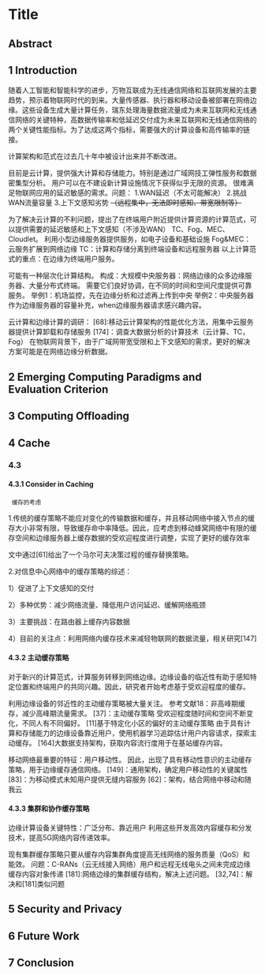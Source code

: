 # Title
## Abstract
## 1 Introduction

随着人工智能和智能科学的进步，万物互联成为无线通信网络和互联网发展的主要趋势，预示着物联网时代的到来。大量传感器、执行器和移动设备被部署在网络边缘。这些设备生成大量计算任务，瑞东处理海量数据流量成为未来互联网和无线通信网络的关键特种，高数据传输率和低延迟交付成为未来互联网和无线通信网络的两个关键性能指标。为了达成这两个指标，需要强大的计算设备和高传输率的链接。

计算架构和范式在过去几十年中被设计出来并不断改进。

目前是云计算，提供强大计算和存储能力。特别是通过广域网技工弹性服务和数据密集型分析。
用户可以在不建设新计算设施情况下获得似乎无限的资源。
很难满足物联网应用的延迟敏感的需求。问题：
1.WAN延迟（不太可能解决）
2.挑战WAN流量容量
3.上下文感知劣势 ~~（远程集中，无法即时感知、带宽限制等）~~

为了解决云计算的不利问题，提出了在终端用户附近提供计算资源的计算范式，可以提供需要的延迟敏感和上下文感知（不涉及WAN）
TC、Fog、MEC、Cloudlet。
利用小型边缘服务器提供服务，如电子设备和基础设施
Fog&MEC：云服务扩展到网络边缘
TC：计算和存储分离到终端设备和远程服务器
以上计算范式的重点：在边缘为终端用户服务。

可能有一种层次化计算结构。
构成：大规模中央服务器：网络边缘的众多边缘服务器、大量分布式终端。
需要它们良好协调，在不同的时间和空间尺度提供可靠服务。
举例1：机场监控，先在边缘分析和过滤再上传到中央
举例2：中央服务器作为边缘服务器的容量补充，when边缘服务器请求感兴趣内容。

云计算和边缘计算的调研：
[68]:移动云计算架构的性能优化方法，用集中云服务器提供计算卸载和存储服务
[174]：调查大数据分析的计算技术（云计算、TC，Fog）
在物联网背景下，由于广域网带宽受限和上下文感知的需求，更好的解决方案可能是在网络边缘分析数据。

## 2 Emerging Computing Paradigms and Evaluation Criterion
## 3 Computing Offloading
## 4 Cache

### 4.3 

#### 4.3.1 Consider in Caching
     缓存的考虑

1.传统的缓存策略不能应对变化的传输数据和缓存，并且移动网络中接入节点的缓存大小非常有限，导致缓存命中率降低。因此，应考虑到移动蜂窝网络中有限的缓存空间和边缘服务器上缓存数据的受欢迎程度进行调整，实现了更好的缓存效率

  文中通过[61]给出了一个马尔可夫决策过程的缓存替换策略。

2.对信息中心网络中的缓存策略的综述：

  1）促进了上下文感知的交付
  
  2）多种优势：减少网络流量、降低用户访问延迟、缓解网络瓶颈
  
  3）主要挑战：在路由器上缓存内容数据
  
  4）目前的关注点：利用网络内缓存技术来减轻物联网的数据流量，相关研究[147]

#### 4.3.2 主动缓存策略

对于新兴的计算范式，计算服务转移到网络边缘。边缘设备的临近性有助于感知特定位置和终端用户的共同兴趣。因此，研究者开始考虑基于受欢迎程度的缓存。

利用边缘设备的邻近性的主动缓存策略被大量关注。
参考文献18：非高峰期缓存，减少高峰期流量需求。
[37]：主动缓存策略
受欢迎程度随时间和空间不断变化，不同人有不同偏好。
[11]基于特定化小区的偏好的主动缓存策略
由于具有计算和存储能力的边缘设备靠近用户，使用机器学习追踪估计用户内容请求，探索主动缓存。
[164]大数据支持架构，获取内容流行度用于在基站缓存内容。

移动网络最重要的特征：用户移动性。
因此，出现了具有移动性意识的主动缓存策略，用于边缘缓存通信网络。
[149]：通用架构，确定用户移动性的关键属性
[83]：为移动模式未知用户提供无缝内容服务
[62]：架构，结合网络中移动和随我云

#### 4.3.3 集群和协作缓存策略

边缘计算设备关键特性：广泛分布、靠近用户
利用这些开发高效内容缓存和分发技术，提高5G网络内容传递效率。

现有集群缓存策略只要从缓存内容集群角度提高无线网络的服务质量（QoS）和能效。
问题：C-RANs（云无线接入网络）用户和远程无线电头之间未完成边缘缓存内容对象传递
[181]:网络边缘的集群缓存结构，解决上述问题。
[32,74]：解决和[181]类似问题



## 5 Security and Privacy
## 6 Future Work
## 7 Conclusion
